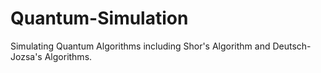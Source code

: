 # Quantum-Simulation

Simulating Quantum Algorithms including Shor's Algorithm and Deutsch-Jozsa's Algorithms.

